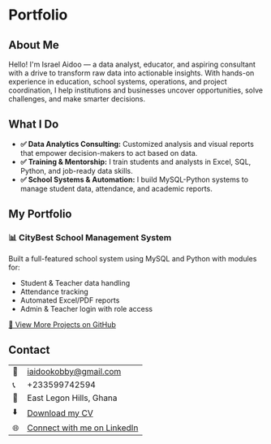 
<h1>Portfolio</h1>
<h2>About Me</h2>
Hello!
I'm Israel Aidoo — a data analyst, educator, and aspiring consultant with a drive to transform raw data into actionable insights. With hands-on experience in education, school systems, operations, and project coordination, I help institutions and businesses uncover opportunities, solve challenges, and make smarter decisions.

<section class="card">
  <h2>What I Do</h2>
  <ul>
    <li><strong>✅ Data Analytics Consulting:</strong> Customized analysis and visual reports that empower decision-makers to act based on data.</li>
    <li><strong>✅ Training & Mentorship:</strong> I train students and analysts in Excel, SQL, Python, and job-ready data skills.</li>
    <li><strong>✅ School Systems & Automation:</strong> I build MySQL-Python systems to manage student data, attendance, and academic reports.</li>
  </ul>
</section>

<section class="card">
  <h2>My Portfolio</h2>
  <h3>📊 CityBest School Management System</h3>
  <p>Built a full-featured school system using MySQL and Python with modules for:</p>
  <ul>
    <li>Student & Teacher data handling</li>
    <li>Attendance tracking</li>
    <li>Automated Excel/PDF reports</li>
    <li>Admin & Teacher login with role access</li>
  </ul>
  <p><a href="https://github.com/Kobby-ia" target="_blank">🔗 View More Projects on GitHub</a></p>
</section>

<section class="card">
  <h2>Contact</h2>
  <table>
    <tr><td>📧</td><td><a href="mailto:iaidookobby@gmail.com">iaidookobby@gmail.com</a></td></tr>
    <tr><td>📞</td><td>+233599742594</td></tr>
    <tr><td>📍</td><td>East Legon Hills, Ghana</td></tr>
    <tr><td>⬇️</td><td><a href="https://raw.githubusercontent.com/Kobby-ia/portfolio/main/Israel_Aidoo_CV_Updated%202.pdf" target="_blank">Download my CV</a></td></tr>
    <tr><td>🌐</td><td><a href="https://www.linkedin.com/in/issyaidoo/" target="_blank">Connect with me on LinkedIn</a></td></tr>
  </table>
</section>





